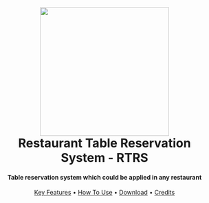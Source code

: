 <h1 align="center">
<img src="https://github.com/slavyanHristov/restaurant-table-reservation-system/blob/feature/readme/screenshots/rtrs.png" width="300" />
<br>
Restaurant Table Reservation System - RTRS
<br>
</h1>

<h4 align="center">Table reservation system which could be applied in any restaurant</h4>

<p align="center">
      <a href="#key-features">Key Features</a> •
  <a href="#how-to-use">How To Use</a> •
  <a href="#download">Download</a> •
  <a href="#credits">Credits</a>
</p>
